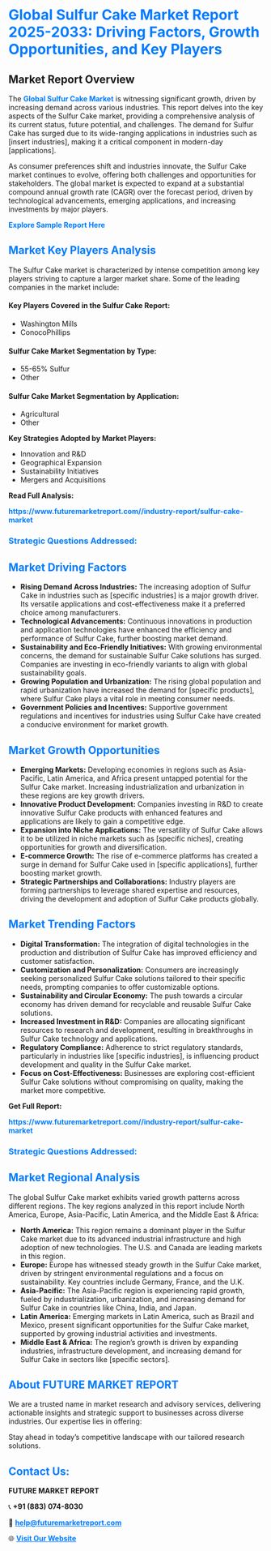 <h1 style="color: #007BFF;">Global Sulfur Cake Market Report 2025-2033: Driving Factors, Growth Opportunities, and Key Players</h1>

<section id="overview">
<h2>Market Report Overview</h2>
<p>The <a href="https://www.futuremarketreport.com//industry-report/sulfur-cake-market" style="color: #007BFF; text-decoration: none;"><strong>Global Sulfur Cake Market</strong></a> is witnessing significant growth, driven by increasing demand across various industries. This report delves into the key aspects of the Sulfur Cake market, providing a comprehensive analysis of its current status, future potential, and challenges. The demand for Sulfur Cake has surged due to its wide-ranging applications in industries such as [insert industries], making it a critical component in modern-day [applications].</p>
<p>As consumer preferences shift and industries innovate, the Sulfur Cake market continues to evolve, offering both challenges and opportunities for stakeholders. The global market is expected to expand at a substantial compound annual growth rate (CAGR) over the forecast period, driven by technological advancements, emerging applications, and increasing investments by major players.</p>
</section>

<section id="overview">
<p><a href="https://www.futuremarketreport.com//request-sample/reportId=46906" style="color: #007BFF; text-decoration: none;"><strong>Explore Sample Report Here</strong></a></p>
</section>

<section id="key-players">
<h2 style="color: #007BFF;">Market Key Players Analysis</h2>
<p>The Sulfur Cake market is characterized by intense competition among key players striving to capture a larger market share. Some of the leading companies in the market include:</p>
<h4>Key Players Covered in the Sulfur Cake Report:</h4>
<ul><li>Washington Mills</li><li>ConocoPhillips</li></ul>
<h4>Sulfur Cake Market Segmentation by Type:</h4>
<ul><li>55-65% Sulfur</li><li>Other</li></ul>

<h4>Sulfur Cake Market Segmentation by Application:</h4>
<ul><li>Agricultural</li><li>Other</li></ul>
<p><strong>Key Strategies Adopted by Market Players:</strong></p>
<ul>
<li>Innovation and R&D</li>
<li>Geographical Expansion</li>
<li>Sustainability Initiatives</li>
<li>Mergers and Acquisitions</li>
</ul>
</section>

<section>
<p><strong>Read Full Analysis: </strong></p><a href="https://www.futuremarketreport.com//industry-report/sulfur-cake-market" style="color: #007BFF; text-decoration: none;"><strong>https://www.futuremarketreport.com//industry-report/sulfur-cake-market</strong></a>
<h3 style="color: #007BFF;">Strategic Questions Addressed:</h3>
</section>

<section id="driving-factors">
<h2 style="color: #007BFF;">Market Driving Factors</h2>
<ul>
<li><strong>Rising Demand Across Industries:</strong> The increasing adoption of Sulfur Cake in industries such as [specific industries] is a major growth driver. Its versatile applications and cost-effectiveness make it a preferred choice among manufacturers.</li>
<li><strong>Technological Advancements:</strong> Continuous innovations in production and application technologies have enhanced the efficiency and performance of Sulfur Cake, further boosting market demand.</li>
<li><strong>Sustainability and Eco-Friendly Initiatives:</strong> With growing environmental concerns, the demand for sustainable Sulfur Cake solutions has surged. Companies are investing in eco-friendly variants to align with global sustainability goals.</li>
<li><strong>Growing Population and Urbanization:</strong> The rising global population and rapid urbanization have increased the demand for [specific products], where Sulfur Cake plays a vital role in meeting consumer needs.</li>
<li><strong>Government Policies and Incentives:</strong> Supportive government regulations and incentives for industries using Sulfur Cake have created a conducive environment for market growth.</li>
</ul>
</section>

<section id="growth-opportunities">
<h2 style="color: #007BFF;">Market Growth Opportunities</h2>
<ul>
<li><strong>Emerging Markets:</strong> Developing economies in regions such as Asia-Pacific, Latin America, and Africa present untapped potential for the Sulfur Cake market. Increasing industrialization and urbanization in these regions are key growth drivers.</li>
<li><strong>Innovative Product Development:</strong> Companies investing in R&D to create innovative Sulfur Cake products with enhanced features and applications are likely to gain a competitive edge.</li>
<li><strong>Expansion into Niche Applications:</strong> The versatility of Sulfur Cake allows it to be utilized in niche markets such as [specific niches], creating opportunities for growth and diversification.</li>
<li><strong>E-commerce Growth:</strong> The rise of e-commerce platforms has created a surge in demand for Sulfur Cake used in [specific applications], further boosting market growth.</li>
<li><strong>Strategic Partnerships and Collaborations:</strong> Industry players are forming partnerships to leverage shared expertise and resources, driving the development and adoption of Sulfur Cake products globally.</li>
</ul>
</section>

<section id="trending-factors">
<h2 style="color: #007BFF;">Market Trending Factors</h2>
<ul>
<li><strong>Digital Transformation:</strong> The integration of digital technologies in the production and distribution of Sulfur Cake has improved efficiency and customer satisfaction.</li>
<li><strong>Customization and Personalization:</strong> Consumers are increasingly seeking personalized Sulfur Cake solutions tailored to their specific needs, prompting companies to offer customizable options.</li>
<li><strong>Sustainability and Circular Economy:</strong> The push towards a circular economy has driven demand for recyclable and reusable Sulfur Cake solutions.</li>
<li><strong>Increased Investment in R&D:</strong> Companies are allocating significant resources to research and development, resulting in breakthroughs in Sulfur Cake technology and applications.</li>
<li><strong>Regulatory Compliance:</strong> Adherence to strict regulatory standards, particularly in industries like [specific industries], is influencing product development and quality in the Sulfur Cake market.</li>
<li><strong>Focus on Cost-Effectiveness:</strong> Businesses are exploring cost-efficient Sulfur Cake solutions without compromising on quality, making the market more competitive.</li>
</ul>
</section>

<section>
<p><strong>Get Full Report: </strong></p><a href="https://www.futuremarketreport.com//industry-report/sulfur-cake-market" style="color: #007BFF; text-decoration: none;"><strong>https://www.futuremarketreport.com//industry-report/sulfur-cake-market</strong></a>
<h3 style="color: #007BFF;">Strategic Questions Addressed:</h3>
</section>


<section id="regional-analysis">
<h2 style="color: #007BFF;">Market Regional Analysis</h2>
<p>The global Sulfur Cake market exhibits varied growth patterns across different regions. The key regions analyzed in this report include North America, Europe, Asia-Pacific, Latin America, and the Middle East & Africa:</p>
<ul>
<li><strong>North America:</strong> This region remains a dominant player in the Sulfur Cake market due to its advanced industrial infrastructure and high adoption of new technologies. The U.S. and Canada are leading markets in this region.</li>
<li><strong>Europe:</strong> Europe has witnessed steady growth in the Sulfur Cake market, driven by stringent environmental regulations and a focus on sustainability. Key countries include Germany, France, and the U.K.</li>
<li><strong>Asia-Pacific:</strong> The Asia-Pacific region is experiencing rapid growth, fueled by industrialization, urbanization, and increasing demand for Sulfur Cake in countries like China, India, and Japan.</li>
<li><strong>Latin America:</strong> Emerging markets in Latin America, such as Brazil and Mexico, present significant opportunities for the Sulfur Cake market, supported by growing industrial activities and investments.</li>
<li><strong>Middle East & Africa:</strong> The region’s growth is driven by expanding industries, infrastructure development, and increasing demand for Sulfur Cake in sectors like [specific sectors].</li>
</ul>
</section>

<footer>
<h2 style="color: #007BFF;">About FUTURE MARKET REPORT</h2>
<p>We are a trusted name in market research and advisory services, delivering actionable insights and strategic support to businesses across diverse industries. Our expertise lies in offering:</p>

<p>Stay ahead in today’s competitive landscape with our tailored research solutions.</p>

<h2 style="color: #007BFF;">Contact Us:</h2>
<p><strong>FUTURE MARKET REPORT</strong></p>
<p>📞 <strong>+91 (883) 074-8030</strong></p>
<p>📧 <strong><a href="mailto:help@futuremarketreport.com" style="color: #007BFF;">help@futuremarketreport.com</a></strong></p>
<p>🌐 <strong><a href="https://www.futuremarketreport.com/" style="color: #007BFF;">Visit Our Website</a></strong></p>
</footer>